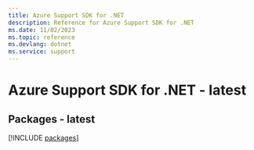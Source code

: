 ```yaml
---
title: Azure Support SDK for .NET
description: Reference for Azure Support SDK for .NET
ms.date: 11/02/2023
ms.topic: reference
ms.devlang: dotnet
ms.service: support
---
```

# Azure Support SDK for .NET - latest
## Packages - latest
[!INCLUDE [packages](support-index.md)]